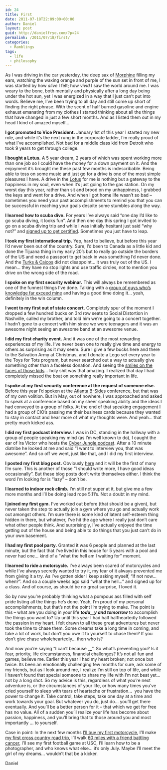 ```yaml
---
id: 24
title: First
date: 2011-07-18T22:09:00+00:00
author: Daniel
layout: post
guid: http://danielfrye.com/?p=24
permalink: /2011/07/18/first/
categories:
  - Ramblings
tags:
  - life
  - philosophy
---
```

As I was driving in the car yesterday, the deep sax of <a href="http://en.wikipedia.org/wiki/Morphine_%28band%29" target="_blank">Morphine</a> filling my ears, watching the waxing orange and purple of the sun set in front of me, I was startled by how _alive_ I felt; how _vivid_ I saw the world around me. I was weary to the bone, both mentally and physically after a long day being under the hot sun, yet I was energized in a way that I just can&#8217;t put into words. Believe me, I&#8217;ve been trying to all day and still come up short of finding the right phrase. With the scent of half burned gasoline and engine exhaust emanating from my clothes I started thinking about all the things that have changed in just a few short months. And as I listed them out in my head I kind of amazed myself&#8230;

**I got promoted to Vice President.** January 1st of this year I started my new role, and while it&#8217;s the next rung in the corporate ladder, I&#8217;m really proud of what I&#8217;ve accomplished. Not bad for a middle class kid from Detroit who took 9 years to get through college.

**I bought a Lotus.** A 5 year dream, 2 years of which was spent working more than one job so I could have the money for a down payment on it. And the enjoyment it&#8217;s brought me these past few months is indescribable. Being able to toss on some music and just go for a drive is one of the most simple pleasures I have. A drive in the <a href="http://en.wikipedia.org/wiki/Lotus_Elise" target="_blank">Lotus</a> for me is nothing but a gateway to the happiness in my soul, even when it&#8217;s just going to the gas station. On my worst day this year, rather than sit and brood on my unhappiness, I grabbed the keys and went for a drive. And when I got home life wasn&#8217;t so bad &#8211; sometimes you need your past accomplishments to remind you that you can be successful in reaching your goals despite some stumbles along the way.

**I learned how to scuba dive.** For years I&#8217;ve always said &#8220;one day I&#8217;d like to go scuba diving, it looks fun&#8221;. And then one day this spring I got invited to go on a scuba diving trip and while I was initially hesitant just said &#8220;why not?&#8221; and <a href="http://www.seaventures.com/" target="_blank">signed up to get certified</a>. Sometimes you just have to leap.

**I took my first international trip.** Yep, hard to believe, but before this year I&#8217;d never been out of the country. Sure, I&#8217;d been to Canada as a little kid and done the Tijuana thing in my early 20&#8217;s but to really go outside the borders of the US and need a passport to get back in was something I&#8217;d never done. And the <a href="http://www.turksandcaicostourism.com/" target="_blank">Turks & Caicos</a> did not disappoint&#8230; it was truly out of the US. I mean&#8230; they have no stop lights and use traffic circles, not to mention you drive on the wrong side of the road.

**I spoke on my first security webinar.** This will always be remembered as one of the funnest things I&#8217;ve done. Talking with a <a href="http://www.thehackeracademy.com/about/instructors/" target="_blank">group of guys who&#8217;s knowledge far exceed mine</a> and having a good time doing it&#8230; yeah, definitely in the win column.

**I went to my first out of state concert.** Completely spur of the moment I dropped a few hundred bucks on 3rd row seats to Social Distortion in Nashville, called my brother, and told him we&#8217;re going to a concert together. I hadn&#8217;t gone to a concert with him since we were teenagers and it was an awesome night seeing an awesome band at an awesome venue.

**I did my first charity event.** And it was one of the most rewarding experiences of my life. I&#8217;ve never been one to really give time and energy to others as surprising as it may seem. Sure I give a few bucks here and there to the Salvation Army at Christmas, and I donate a Lego set every year to the Toys for Tots program, but never searched out a way to actually give something other than a faceless donation. And seeing the [smiles on the faces of those kids](http://www.bizjournals.com/atlanta/print-edition/2011/05/27/ferrari-dealer-gives-kids-rides-to.html)&#8230; holy shit was that amazing. I realized that day I had completely missed the boat on something really important in life.

**I spoke at my first security conference at the request of someone else.** Before this year I&#8217;d spoken at the <a href="http://www.securitybsides.com/w/page/30119949/BSidesATLTalks" target="_blank">Atlanta B-Sides</a> conference, but that was of my own volition. But in May, out of nowhere, I was approached and asked to speak at a conference based on my sheer speaking ability and the ideas I had conveyed to a group of folks. At the end of that speaking engagement I had a group of CIO&#8217;s passing me their business cards because they wanted to stay in contact and hear more of what my thoughts were. And yeah&#8230; that pretty much kicked ass.

**I did my first podcast interview.** I was in DC, standing in the hallway with a group of people speaking my mind (as I&#8217;m well known to do), I caught the ear of Ira Victor who hosts the [Cyber Jungle podcast](http://thecyberjungle.wordpress.com/2011/06/25/gartner-security-summit-2011-a-different-take-on-risk-assessment/). After a 10 minute diatribe he looked at me and said &#8220;I want to interview you, that was awesome&#8221;. And so off we went, just like that, and I did my first interview.

**I posted my first blog post.** Obviously [here](http://danielfrye.com) and it will be the first of many I&#8217;m sure. This is another of those &#8220;I should write more, I have good ideas occasionally&#8221;. But these blog posts don&#8217;t write themselves either. I think the word I&#8217;m looking for is &#8220;lazy&#8221; &#8211; don&#8217;t be.

**I learned to indoor rock climb.** I&#8217;m still not super at it, but give me a few more months and I&#8217;ll be doing lead rope 5.11&#8217;s. Not a doubt in my mind.

**I joined my first gym.** I&#8217;ve worked out before (that should be a given), but never taken the step to actually join a gym where you go and actually work out amongst others. I&#8217;m sure there is some kind of latent self-esteem thing hidden in there, but whatever, I&#8217;ve hit the age where I really just don&#8217;t care what other people think. And surprisingly, I&#8217;ve actually enjoyed the time getting out of the house and being able to do things that you just can&#8217;t do in your own basement.

**I had my first pool party.** Granted it was 6 people and planned at the last minute, but the fact that I&#8217;ve lived in this house for 5 years with a pool and never had one&#8230; kind of a &#8220;what the hell am I waiting for&#8221; moment.

**I learned to ride a motorcycle.** I&#8217;ve always been scared of motorcycles and while I&#8217;ve always secretly wanted to try it, my fear of it always prevented me from giving it a try. As I&#8217;ve gotten older I keep asking myself, &#8220;if not now&#8230; when?&#8221;. And so a couple weeks ago said &#8220;what the hell&#8230;&#8221; and signed up for a class. And of course, as should be no great surprise, I loved it.

So by now you&#8217;re probably thinking what a pompous ass filled with self pride listing all the things he&#8217;s done. Yeah, I&#8217;m proud of my personal accomplishments, but that&#8217;s not the point I&#8217;m trying to make. The point is this &#8211; what are you doing in your life **_toda__y_ _and tomorrow_** to accomplish the things you want to? Up until this year I had half halfheartedly followed the passion in my heart. I felt drawn to all these great adventures but never took the time to chase them. Some dreams take a long time in coming, and take a lot of work, but don&#8217;t you owe it to yourself to chase them? If you don&#8217;t give chase wholeheartedly&#8230; then who is?

And now you&#8217;re saying &#8220;I can&#8217;t because \___\___&#8221;. So what&#8217;s preventing you? Is it fear, priority, life circumstances, financial challenges? It&#8217;s not all fun and games, believe me. Earlier this year I had my heart broken; not once but twice. Its been an emotionally challenging few months for sure, ask some of my friends, but as I look around me, I realize I&#8217;m still on top of life, and while I haven&#8217;t found that special someone to share my life with I&#8217;m not beat yet&#8230; not by a long shot. So my advice is this, regardless of what you&#8217;re next adventure is, or the circumstances of your life, or how many times you&#8217;ve cried yourself to sleep with tears of heartache or frustration&#8230;  you have the power to change it. Take control, take steps, take one day at a time and work towards your goal. But whatever you do, just do&#8230; you&#8217;ll get there eventually. And you&#8217;ll be a better person for it &#8211; that which we get for free has no value. All of a sudden you&#8217;ll realize your life has become about passion, happiness, and you&#8217;ll bring that to those around you and most importantly &#8230; to yourself.

Case in point: In the next few months [I&#8217;ll buy my first motorcycle](http://www.triumphmotorcycles.com/motorcycles/range/classics/thruxton), I&#8217;ll make [my first cross country road trip](http://www.britishspeed.com/forum/showthread.php?4553-The-Official-BritishSpeed-Roads-to-LOG-2011&highlight=LOG31), I&#8217;ll walk [60 miles with a friend battling cancer](http://www.the3day.org/site/TR/2011/AtlantaEvent2011?px=6062409&pg=personal&fr_id=1610), I&#8217;ll see my first football game at USC, I&#8217;ll learn how to be a photographer, and who knows what else&#8230; it&#8217;s only July. Maybe I&#8217;ll meet the girl of my dreams&#8230; wouldn&#8217;t that be a kicker.

Daniel